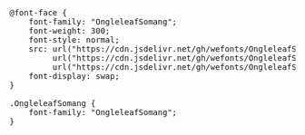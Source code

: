 <pre>
@font-face {
    font-family: "OngleleafSomang";
    font-weight: 300;
    font-style: normal;
    src: url("https://cdn.jsdelivr.net/gh/wefonts/OngleleafSomang/OngleleafSomang.woff2") format("woff2"),
         url("https://cdn.jsdelivr.net/gh/wefonts/OngleleafSomang/OngleleafSomang.woff") format("woff"),
         url("https://cdn.jsdelivr.net/gh/wefonts/OngleleafSomang/OngleleafSomang.ttf") format("truetype");
    font-display: swap;
}

.OngleleafSomang {
    font-family: "OngleleafSomang";
}
  
</pre>
